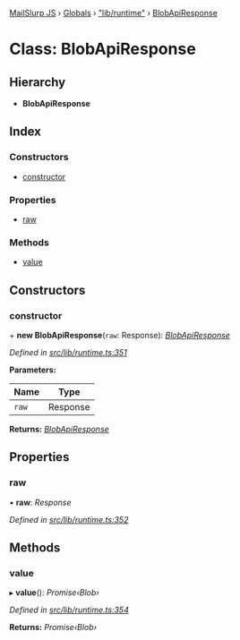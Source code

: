 [MailSlurp JS](../README.md) › [Globals](../globals.md) › ["lib/runtime"](../modules/_lib_runtime_.md) › [BlobApiResponse](_lib_runtime_.blobapiresponse.md)

# Class: BlobApiResponse

## Hierarchy

* **BlobApiResponse**

## Index

### Constructors

* [constructor](_lib_runtime_.blobapiresponse.md#constructor)

### Properties

* [raw](_lib_runtime_.blobapiresponse.md#raw)

### Methods

* [value](_lib_runtime_.blobapiresponse.md#value)

## Constructors

###  constructor

\+ **new BlobApiResponse**(`raw`: Response): *[BlobApiResponse](_lib_runtime_.blobapiresponse.md)*

*Defined in [src/lib/runtime.ts:351](https://github.com/mailslurp/mailslurp-client-ts-js/blob/fc9510a/src/lib/runtime.ts#L351)*

**Parameters:**

Name | Type |
------ | ------ |
`raw` | Response |

**Returns:** *[BlobApiResponse](_lib_runtime_.blobapiresponse.md)*

## Properties

###  raw

• **raw**: *Response*

*Defined in [src/lib/runtime.ts:352](https://github.com/mailslurp/mailslurp-client-ts-js/blob/fc9510a/src/lib/runtime.ts#L352)*

## Methods

###  value

▸ **value**(): *Promise‹Blob›*

*Defined in [src/lib/runtime.ts:354](https://github.com/mailslurp/mailslurp-client-ts-js/blob/fc9510a/src/lib/runtime.ts#L354)*

**Returns:** *Promise‹Blob›*
